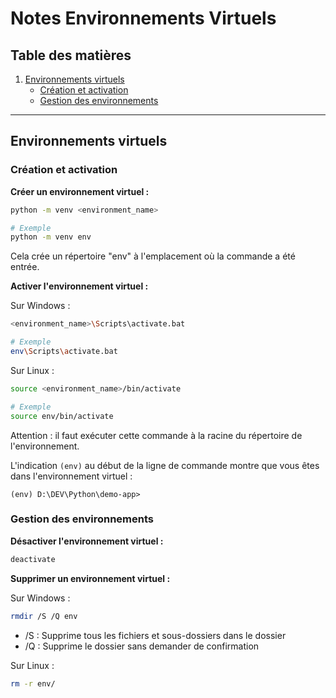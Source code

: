 # Notes Environnements Virtuels

## Table des matières
1. [Environnements virtuels](#environnements-virtuels)
   - [Création et activation](#création-et-activation)
   - [Gestion des environnements](#gestion-des-environnements)

---

## Environnements virtuels

### Création et activation

**Créer un environnement virtuel :**
```bash
python -m venv <environment_name>

# Exemple
python -m venv env
```
Cela crée un répertoire "env" à l'emplacement où la commande a été entrée.

**Activer l'environnement virtuel :**

Sur Windows :
```bash
<environment_name>\Scripts\activate.bat

# Exemple
env\Scripts\activate.bat
```

Sur Linux :
```bash
source <environment_name>/bin/activate

# Exemple
source env/bin/activate
```

Attention : il faut exécuter cette commande à la racine du répertoire de l'environnement. 

L'indication `(env)` au début de la ligne de commande montre que vous êtes dans l'environnement virtuel :
```
(env) D:\DEV\Python\demo-app>
```

### Gestion des environnements

**Désactiver l'environnement virtuel :**
```bash
deactivate
```

**Supprimer un environnement virtuel :**

Sur Windows :
```bash
rmdir /S /Q env
```
- /S : Supprime tous les fichiers et sous-dossiers dans le dossier
- /Q : Supprime le dossier sans demander de confirmation

Sur Linux :
```bash
rm -r env/
```

